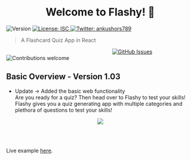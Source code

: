 <h1 align="center">Welcome to Flashy! 👋</h1>
<p>
  <img alt="Version" src="https://img.shields.io/badge/version-1.0.1-blue.svg?cacheSeconds=2592000" />
  <a href="#" target="_blank">
    <img alt="License: ISC" src="https://img.shields.io/badge/License-ISC-yellow.svg" />
  </a>
  <a href="https://twitter.com/ankushors789" target="_blank">
    <img alt="Twitter: ankushors789" src="https://img.shields.io/twitter/follow/ankushors789.svg?style=social" />
  </a>
</p>

> A Flashcard Quiz App in React

&nbsp;&nbsp;&nbsp;&nbsp;&nbsp;&nbsp;&nbsp;&nbsp;&nbsp;&nbsp;&nbsp;&nbsp;&nbsp;&nbsp;&nbsp;&nbsp;&nbsp;&nbsp;&nbsp;
&nbsp;&nbsp;&nbsp;&nbsp;&nbsp;&nbsp;&nbsp;&nbsp;&nbsp;&nbsp;&nbsp;&nbsp;&nbsp;&nbsp;&nbsp;&nbsp;&nbsp;&nbsp;&nbsp;&nbsp;
&nbsp;&nbsp;&nbsp;&nbsp;&nbsp;&nbsp;&nbsp;&nbsp;&nbsp;&nbsp;&nbsp;&nbsp;&nbsp;&nbsp;&nbsp;&nbsp;&nbsp;&nbsp;&nbsp;&nbsp;
&nbsp;&nbsp;&nbsp;&nbsp;&nbsp;&nbsp;&nbsp;&nbsp;&nbsp;
[![GitHub Issues](https://img.shields.io/github/issues/ScorchingShade/Flashy.svg)](https://github.com/ScorchingShade/Flashy/issues)
![Contributions welcome](https://img.shields.io/badge/contributions-welcome-orange.svg)


## Basic Overview - Version 1.03

- Update -> Added the basic web functionality
  <br>
  Are you ready for a quiz? Then head over to Flashy to test your skills!
  <br>
  Flashy gives you a quiz generating app with multiple categories and plethora of questions to test your skills!
  <br>
  
<p align="center"><img src="https://github.com/ScorchingShade/Pinch/blob/master/img/pinch_main.jpg"></p>

<br>
<br>

Live example [here](https://scorchingshade.github.io/Pinch/).


<br>
<br>
